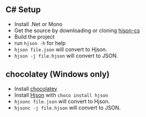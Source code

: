 
## C# Setup

- Install .Net or Mono
- Get the source by downloading or cloning [hjson-cs](https://github.com/hjson/hjson-cs)
- Build the project
- run `hjson -h` for help
- `hjson file.json` will convert to Hjson.
- `hjson -j file.hjson` will convert to JSON.

## chocolatey (Windows only)

- Install [chocolatey](https://chocolatey.org)
- Install [Hjson](https://chocolatey.org/packages/hjson) with `choco install hjson`
- `hjsonc file.json` will convert to Hjson.
- `hjsonc -j file.hjson` will convert to JSON.

